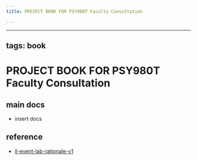 ```yaml
---
title: PROJECT BOOK FOR PSY980T Faculty Consultation

---
```



---
tags: book
---

PROJECT BOOK FOR PSY980T Faculty Consultation
===

main docs
---

- insert docs

reference
---

- [ll-event-lab-rationale-v1](/AunryFEcRm6SG8qAbHAyIw)

